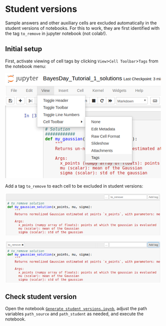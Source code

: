 # Student versions

Sample answers and other auxiliary cells are excluded automatically in the student versions of notebooks. For this to work, they are first identified with the tag `to_remove` in jupyter notebook (not colab!).

## Initial setup
First, activate viewing of cell tags by clicking `View`>`Cell Toolbar`>`Tags` from the notebook menu:

![View tags](https://github.com/NeuromatchAcademy/course-content/blob/master/tutorials/static/view-tags.png)

Add a tag `to_remove` to each cell to be excluded in student versions:

![Adding tags](https://github.com/NeuromatchAcademy/course-content/blob/master/tutorials/static/add-tag.png)

![Tag added](https://github.com/NeuromatchAcademy/course-content/blob/master/tutorials/static/tag-added.png)

## Check student version
Open the notebook [`Generate student versions.ipynb`](https://github.com/NeuromatchAcademy/course-content/blob/master/tutorials/utils/Generate%20student%20versions.ipynb), adjust the path variables `path_source` and `path_student` as needed, and execute the notebook.

